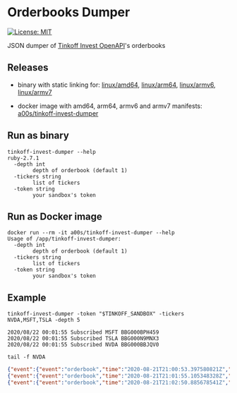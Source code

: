 Orderbooks Dumper
=================
[![License: MIT](https://img.shields.io/badge/License-MIT-yellow.svg)](https://opensource.org/licenses/MIT)

JSON dumper of [Tinkoff Invest OpenAPI](https://github.com/TinkoffCreditSystems/invest-openapi)'s orderbooks

Releases
--------

* binary with static linking for: [linux/amd64](https://github.com/a0s/tinkoff-invest-dumper/releases/latest/download/tinkoff-invest-dumper-amd64.tar.gz), [linux/arm64](https://github.com/a0s/tinkoff-invest-dumper/releases/latest/download/tinkoff-invest-dumper-arm64.tar.gz), [linux/armv6](https://github.com/a0s/tinkoff-invest-dumper/releases/latest/download/tinkoff-invest-dumper-armv6.tar.gz), [linux/armv7](https://github.com/a0s/tinkoff-invest-dumper/releases/latest/download/tinkoff-invest-dumper-armv7.tar.gz)

* docker image with amd64, arm64, armv6 and armv7 manifests: [a00s/tinkoff-invest-dumper](https://hub.docker.com/repository/docker/a00s/tinkoff-invest-dumper)

Run as binary
-------------

```shell script
tinkoff-invest-dumper --help                                                                                                                                             ruby-2.7.1
  -depth int
        depth of orderbook (default 1)
  -tickers string
        list of tickers
  -token string
        your sandbox's token
```

Run as Docker image
-------------------

```shell script
docker run --rm -it a00s/tinkoff-invest-dumper --help
Usage of /app/tinkoff-invest-dumper:
  -depth int
    	depth of orderbook (default 1)
  -tickers string
    	list of tickers
  -token string
    	your sandbox's token
```

Example
-------

`tinkoff-invest-dumper -token "$TINKOFF_SANDBOX" -tickers NVDA,MSFT,TSLA -depth 5`

```
2020/08/22 00:01:55 Subscribed MSFT BBG000BPH459
2020/08/22 00:01:55 Subscribed TSLA BBG000N9MNX3
2020/08/22 00:01:55 Subscribed NVDA BBG000BBJQV0
```

`tail -f NVDA`

```json
{"event":{"event":"orderbook","time":"2020-08-21T21:00:53.397580821Z","payload":{"figi":"BBG000BBJQV0","depth":5,"bids":[[507,6],[506.84,53],[506.8,100],[506.75,75],[506.74,10]],"asks":[[507.19,196],[507.2,52],[507.28,75],[507.29,301],[507.35,10]]}},"ticker":"NVDA","time":"2020-08-22T00:00:53.384211+03:00"}
{"event":{"event":"orderbook","time":"2020-08-21T21:01:55.105348328Z","payload":{"figi":"BBG000BBJQV0","depth":5,"bids":[[507,6],[506.84,53],[506.8,100],[506.75,75],[506.74,10]],"asks":[[507.19,196],[507.2,15],[507.28,75],[507.29,301],[507.35,10]]}},"ticker":"NVDA","time":"2020-08-22T00:01:55.089803+03:00"}
{"event":{"event":"orderbook","time":"2020-08-21T21:02:50.885678541Z","payload":{"figi":"BBG000BBJQV0","depth":5,"bids":[[507,6],[506.84,53],[506.8,100],[506.75,75],[506.74,10]],"asks":[[507.19,196],[507.2,15],[507.28,75],[507.29,301],[507.35,10]]}},"ticker":"NVDA","time":"2020-08-22T00:02:50.869458+03:00"}
```
